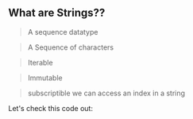 ## What are Strings??
>A sequence datatype

> A Sequence of characters

> Iterable

> Immutable

> subscriptible
	we can access an index in a string

Let's check this code out:
